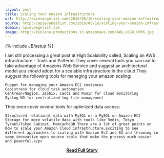 ```yaml
---
layout: post
title: Scaling Your Amazon Infrastructure
url: http://apievangelist.com/2010/08/16/scaling-your-amazon-infrastructure/
source: http://apievangelist.com/2010/08/16/scaling-your-amazon-infrastructure/
domain: apievangelist.com
image: http://kinlane-productions.s3.amazonaws.com/AWS_LOGO_CMYK.jpg
---
```

{% include JB/setup %}<p>I am still processing a great post at High Scalability called, Scaling an AWS infrastructure - Tools and Patterns.They cover several tools you can use to take advantage of Amazons Web Service and suggest an architectural model you should adopt for a scalable infrastructure in the cloud.They suggest the following tools for managing your amazon scaling:

	Puppet for managing your Amazon EC2 instances
	Capistrano for cloud task automation
	Centreon/Nagios, Zabbix, Cacti and Munin for cloud monitoring
	Syslog-NG for centralized log file management

They even cover several tools for optimized data access:

	Structured relational data with MySQL or a PgSQL on Amazon EC2
	Storage for more volatile data with tools like Redis, Tokyo Tyrant/Tokyo Cabinet, MemcacheDB.There are a lot of great points on how to scale your Amazon Cloud infrastructure.Exciting to see different approaches to scaling with Amazon Ec2 and S3 and throwing in some innovative open source tools that make the process much easier and powerful.</p>
<center><p><a href="http://apievangelist.com/2010/08/16/scaling-your-amazon-infrastructure/" style='padding:25px; font-sze:18px; font-weight: bold;'>Read Full Story</a></p></center>
